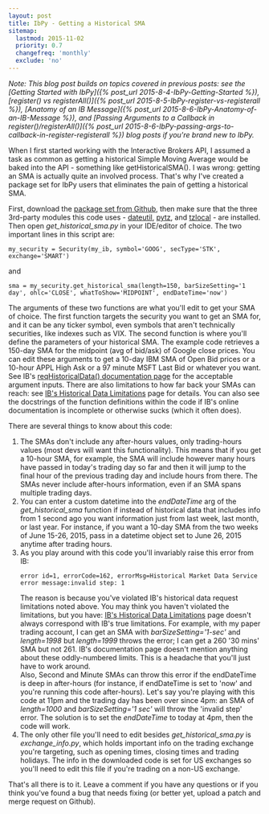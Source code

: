 ```yaml
---
layout: post
title: IbPy - Getting a Historical SMA
sitemap:
  lastmod: 2015-11-02
  priority: 0.7
  changefreq: 'monthly'
  exclude: 'no'
---
```


_Note: This blog post builds on topics covered in previous posts: see the [Getting Started with IbPy]({% post_url 2015-8-4-IbPy-Getting-Started %}), [register() vs registerAll()]({% post_url 2015-8-5-IbPy-register-vs-registerall %}), [Anatomy of an IB Message]({% post_url 2015-8-6-IbPy-Anatomy-of-an-IB-Message %}), and [Passing Arguments to a Callback in register()/registerAll()]({% post_url 2015-8-6-IbPy-passing-args-to-callback-in-register-registerall %}) blog posts if you're brand new to IbPy._

When I first started working with the Interactive Brokers API, I assumed a task as common as getting a historical Simple Moving Average would be baked into the API - something like getHistoricalSMA(). I was wrong: getting an SMA is actually quite an involved process. That's why I've created a package set for IbPy users that eliminates the pain of getting a historical SMA. 

First, download the [package set from Github](https://github.com/valiant-falstaff/IbPy-Get-Historical-SMA), then make sure that the three 3rd-party modules this code uses - [dateutil](https://labix.org/python-dateutil), [pytz](https://pypi.python.org/pypi/pytz/), and [tzlocal](https://pypi.python.org/pypi/tzlocal) - are installed. Then open _get\_historical\_sma.py_ in your IDE/editor of choice. The two important lines in this script are:

```python3
my_security = Security(my_ib, symbol='GOOG', secType='STK', exchange='SMART')
```

and

```python3
sma = my_security.get_historical_sma(length=150, barSizeSetting='1 day', ohlc='CLOSE', whatToShow='MIDPOINT', endDateTime='now')
```

The arguments of these two functions are what you'll edit to get your SMA of choice. The first function targets the security you want to get an SMA for, and it can be any ticker symbol, even symbols that aren't technically securities, like indexes such as VIX. The second function is where you'll define the parameters of your historical SMA. The example code retrieves a 150-day SMA for the midpoint (avg of bid/ask) of Google close prices. You can edit these arguments to get a 10-day IBM SMA of Open Bid prices or a 10-hour APPL High Ask or a 97 minute MSFT Last Bid or whatever you want. See IB's [reqHistoricalData() documentation page](https://www.interactivebrokers.com/en/software/api/apiguide/java/reqhistoricaldata.htm) for the acceptable argument inputs. There are also limitations to how far back your SMAs can reach: see [IB's Historical Data Limitations](https://www.interactivebrokers.com/en/software/api/apiguide/tables/historical_data_limitations.htm) page for details. You can also see the docstrings of the function definitions within the code if IB's online documentation is incomplete or otherwise sucks (which it often does).

There are several things to know about this code:

<ol>
<li>The SMAs don't include any after-hours values, only trading-hours values (most devs will want this functionality). This means that if you get a 10-hour SMA, for example, the SMA will include however many hours have passed in today's trading day so far and then it will jump to the final hour of the previous trading day and include hours from there. The SMAs never include after-hours information, even if an SMA spans multiple trading days.</li>
<li>You can enter a custom datetime into the <em>endDateTime</em> arg of the <em>get_historical_sma</em> function if instead of historical data that includes info from 1 second ago you want information just from last week, last month, or last year. For instance, if you want a 10-day SMA from the two weeks of June 15-26, 2015, pass in a datetime object set to June 26, 2015 anytime after trading hours.</li>
<li>As you play around with this code you'll invariably raise this error from IB:
<pre><code>error id=1, errorCode=162, errorMsg=Historical Market Data Service error message:invalid step: 1</code></pre>
The reason is because you've violated IB's historical data request limitations noted above. You may think you haven't violated the limitations, but you have: <a href = 'https://www.interactivebrokers.com/en/software/api/apiguide/tables/historical_data_limitations.htm'>IB's Historical Data Limitations</a> page doesn't always correspond with IB's true limitations. For example, with my paper trading account, I can get an SMA with <em>barSizeSetting='1-sec'</em> and <em>length=1998</em> but <em>length=1999</em> throws the error; I can get a 260 '30 mins' SMA but not 261. IB's documentation page doesn't mention anything about these oddly-numbered limits. This is a headache that you'll just have to work around.<br />
Also, Second and Minute SMAs can throw this error if the endDateTime is deep in after-hours (for instance, if endDateTime is set to 'now' and you're running this code after-hours). Let's say you're playing with this code at 11pm and the trading day has been over since 4pm: an SMA of <em>length=1000</em> and <em>barSizeSetting='1 sec'</em> will throw the 'invalid step' error. The solution is to set the <em>endDateTime</em> to today at 4pm, then the code will work.</li>
<li>The only other file you'll need to edit besides <em>get_historical_sma.py</em> is <em>exchange_info.py</em>, which holds important info on the trading exchange you're targeting, such as opening times, closing times and trading holidays. The info in the downloaded code is set for US exchanges so you'll need to edit this file if you're trading on a non-US exchange.</li>
</ol>

That's all there is to it. Leave a comment if you have any questions or if you think you've found a bug that needs fixing (or better yet, upload a patch and merge request on Github).